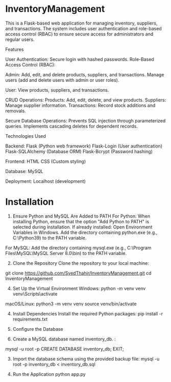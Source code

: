 # InventoryManagement
This is a Flask-based web application for managing inventory, suppliers, and transactions. The system includes user authentication and role-based access control (RBAC) to ensure secure access for administrators and regular users.

Features

User Authentication: Secure login with hashed passwords.
Role-Based Access Control (RBAC):

Admin:
Add, edit, and delete products, suppliers, and transactions.
Manage users (add and delete users with admin or user roles).

User:
View products, suppliers, and transactions.

CRUD Operations:
Products: Add, edit, delete, and view products.
Suppliers: Manage supplier information.
Transactions: Record stock additions and removals.

Secure Database Operations:
Prevents SQL injection through parameterized queries.
Implements cascading deletes for dependent records.


Technologies Used

Backend:
Flask (Python web framework)
Flask-Login (User authentication)
Flask-SQLAlchemy (Database ORM)
Flask-Bcrypt (Password hashing)

Frontend:
HTML
CSS (Custom styling)

Database:
MySQL

Deployment:
Localhost (development)

# Installation

1. Ensure Python and MySQL Are Added to PATH
For Python:
When installing Python, ensure that the option "Add Python to PATH" is selected during installation. If already installed:
Open Environment Variables in Windows.
Add the directory containing python.exe (e.g., C:\Python39) to the PATH variable.


For MySQL:
Add the directory containing mysql.exe (e.g., C:\Program Files\MySQL\MySQL Server 8.0\bin) to the PATH variable.

2. Clone the Repository
Clone the repository to your local machine:

git clone https://github.com/SyedThahir/InventoryManagement.git
cd InventoryManagement

4. Set Up the Virtual Environment
Windows:
python -m venv venv
venv\Scripts\activate

macOS/Linux:
python3 -m venv venv
source venv/bin/activate

4. Install Dependencies
Install the required Python packages:
pip install -r requirements.txt

5. Configure the Database
1. Create a MySQL database named inventory_db. :
   
mysql -u root -p
CREATE DATABASE inventory_db;
EXIT;

3. Import the database schema using the provided backup file:
   mysql -u root -p inventory_db < inventory_db.sql

5. Run the Application
   python app.py



